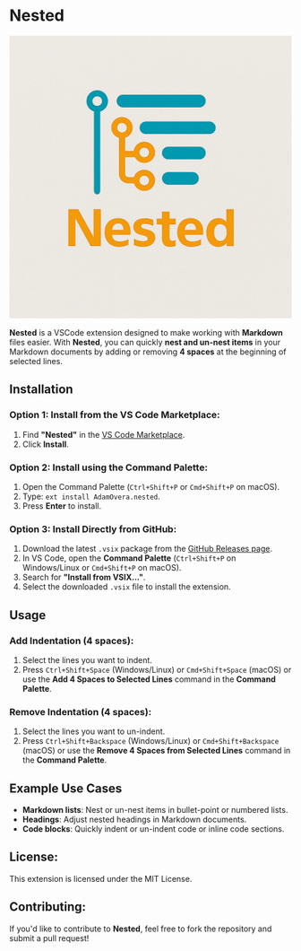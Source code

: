 # Nested

![Nested Logo](images/nested-logo.png)

**Nested** is a VSCode extension designed to make working with **Markdown** files easier. With **Nested**, you can quickly **nest and un-nest items** in your Markdown documents by adding or removing **4 spaces** at the beginning of selected lines.

## Installation

### Option 1: Install from the VS Code Marketplace:
1. Find **"Nested"** in the [VS Code Marketplace](https://marketplace.visualstudio.com/items?itemName=AdamOvera.nested).
2. Click **Install**.

### Option 2: Install using the Command Palette:
1. Open the Command Palette (`Ctrl+Shift+P` or `Cmd+Shift+P` on macOS).
2. Type: `ext install AdamOvera.nested`.
3. Press **Enter** to install.

### Option 3: Install Directly from GitHub:
1. Download the latest `.vsix` package from the [GitHub Releases page](https://github.com/adamovera/nested/releases).
2. In VS Code, open the **Command Palette** (`Ctrl+Shift+P` on Windows/Linux or `Cmd+Shift+P` on macOS).
3. Search for **"Install from VSIX..."**.
4. Select the downloaded `.vsix` file to install the extension.

## Usage

### Add Indentation (4 spaces):
1. Select the lines you want to indent.
2. Press `Ctrl+Shift+Space` (Windows/Linux) or `Cmd+Shift+Space` (macOS) or use the **Add 4 Spaces to Selected Lines** command in the **Command Palette**.

### Remove Indentation (4 spaces):
1. Select the lines you want to un-indent.
2. Press `Ctrl+Shift+Backspace` (Windows/Linux) or `Cmd+Shift+Backspace` (macOS) or use the **Remove 4 Spaces from Selected Lines** command in the **Command Palette**.

## Example Use Cases
- **Markdown lists**: Nest or un-nest items in bullet-point or numbered lists.
- **Headings**: Adjust nested headings in Markdown documents.
- **Code blocks**: Quickly indent or un-indent code or inline code sections.

## License:
This extension is licensed under the MIT License.

## Contributing:
If you'd like to contribute to **Nested**, feel free to fork the repository and submit a pull request!
